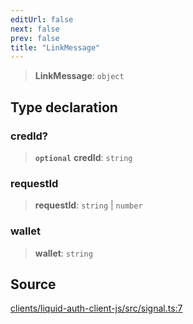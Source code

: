 ```yaml
---
editUrl: false
next: false
prev: false
title: "LinkMessage"
---
```


> **LinkMessage**: `object`

## Type declaration

### credId?

> **`optional`** **credId**: `string`

### requestId

> **requestId**: `string` \| `number`

### wallet

> **wallet**: `string`

## Source

[clients/liquid-auth-client-js/src/signal.ts:7](https://github.com/algorandfoundation/liquid-auth/blob/10c59840d062554c79d275cbb41957b40edae1ed/clients/liquid-auth-client-js/src/signal.ts#L7)
